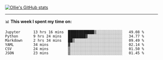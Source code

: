 <!--
**icedpanda/icedpanda** is a ✨ _special_ ✨ repository because its `README.md` (this file) appears on your GitHub profile.

Here are some ideas to get you started:

- 🔭 I’m currently working on ...
- 🌱 I’m currently learning ...
- 👯 I’m looking to collaborate on ...
- 🤔 I’m looking for help with ...
- 💬 Ask me about ...
- 📫 How to reach me: ...
- 😄 Pronouns: ...
- ⚡ Fun fact: ...
-->
[![Ollie's GitHub stats](https://github-readme-stats-icedpanda.vercel.app/api?username=icedpanda&count_private=true&show_icons=true)](https://github.com/icedpanda)

---
📊 **This week I spent my time on:**
<!--START_SECTION:waka-->

```text
Jupyter      13 hrs 16 mins  ████████████▒░░░░░░░░░░░░   49.08 %
Python       9 hrs 24 mins   ████████▓░░░░░░░░░░░░░░░░   34.77 %
Markdown     2 hrs 34 mins   ██▒░░░░░░░░░░░░░░░░░░░░░░   09.49 %
YAML         34 mins         ▓░░░░░░░░░░░░░░░░░░░░░░░░   02.14 %
CSV          24 mins         ▒░░░░░░░░░░░░░░░░░░░░░░░░   01.50 %
JSON         23 mins         ▒░░░░░░░░░░░░░░░░░░░░░░░░   01.45 %
```

<!--END_SECTION:waka-->
